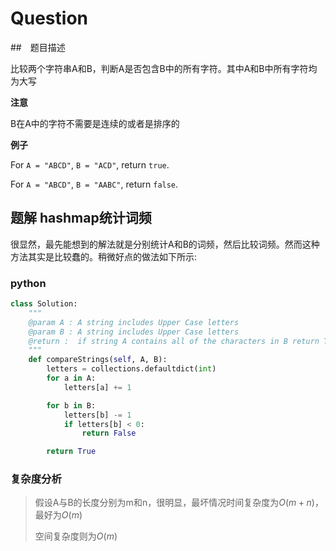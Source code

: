 # Question

##　题目描述

比较两个字符串A和B，判断A是否包含B中的所有字符。其中A和B中所有字符均为大写

**注意**

B在A中的字符不需要是连续的或者是排序的

**例子**

For `A = "ABCD"`, `B = "ACD"`, return `true`.

For `A = "ABCD"`, `B = "AABC"`, return `false`.

## 题解 hashmap统计词频

很显然，最先能想到的解法就是分别统计A和B的词频，然后比较词频。然而这种方法其实是比较蠢的。稍微好点的做法如下所示:

### python

```python
class Solution:
    """
    @param A : A string includes Upper Case letters
    @param B : A string includes Upper Case letters
    @return :  if string A contains all of the characters in B return True else return False
    """
    def compareStrings(self, A, B):
        letters = collections.defaultdict(int)
        for a in A:
            letters[a] += 1

        for b in B:
            letters[b] -= 1
            if letters[b] < 0:
                return False

        return True
```

### 复杂度分析

> 假设A与B的长度分别为m和n，很明显，最坏情况时间复杂度为$O(m+n)$，最好为$O(m)$
>
> 空间复杂度则为$O(m)$